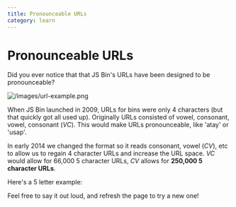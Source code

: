 ```yaml
---
title: Pronounceable URLs
category: learn
---
```

# Pronounceable URLs

Did you ever notice that that JS Bin's URLs have been designed to be pronounceable?

![/images/url-example.png](/images/url-example.png)

When JS Bin launched in 2009, URLs for bins were only 4 characters (but that
quickly got all used up). Originally URLs consisted of vowel, consonant, vowel,
consonant (*VC*). This would make URLs pronounceable, like 'atay' or 'usap'.

In early 2014 we changed the format so it reads consonant, vowel (*CV*), etc to allow
us to regain 4 character URLs and increase the URL space. *VC* would allow for
66,000 5 character URLs, *CV* allows for **250,000 5 character URLs**.

Here's a 5 letter example:

<script>
function shortcode(length) {
  var vowels = 'aeiou',
      consonants = 'bcdfghjklmnpqrstvwxyz',
      word = '', index = 0, set;

  for (; index < length; index += 1) {
    set = (index % 2 === 0) ? consonants : vowels;
    word += set[Math.floor(Math.random() * set.length)];
  }

  return word;
}

// wrap the numbers in a class to
document.write('<p class="sample"><small>jsbin.com/</small>' + shortcode(5) + '</p>');
</script>

Feel free to say it out loud, and refresh the page to try a new one!
